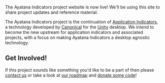 <!--
.. title: Ayatana Indicators website launch
.. slug: ayatana-indicators-website-launch
.. date: 2018-01-19 11:19:39 UTC
.. tags:
.. category:
.. link:
.. description:
.. type: text
.. author: Martin Wimpress
-->

The Ayatana Indicators project website is now live! We'll be
using this site to share project updates and reference material.

The Ayatana Indicators project is the continuation of [Application
Indicators](https://wiki.ubuntu.com/DesktopExperienceTeam/ApplicationIndicators),
a technology developed by [Canonical](https://www.canonical.com/) for
the [Unity](https://wiki.ubuntu.com/Unity) desktop. We intend to
become the new upstream for application indicators and associated
projects, with a focus on making Ayatana Indicators a desktop agnostic
technology.

## Get Involved!

If this project sounds like something you'd like to be a part of then
please [contact us](/contact/) or take a look at [our roadmap](/code/)
and [donate some code](/code/)!